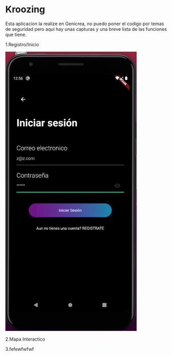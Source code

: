 # Kroozing
Esta aplicacion la realize en Genicrea, no puedo poner el codigo por temas de seguridad pero aqui hay unas capturas y una breve lista de las funciones que tiene.

1.Registro/Inicio

![login](https://github.com/elalo4171/kroozing/blob/master/images/Screenshot%20from%202020-07-15%2012-56-45.png)

2.Mapa Interactico

3.fefewfwfwf